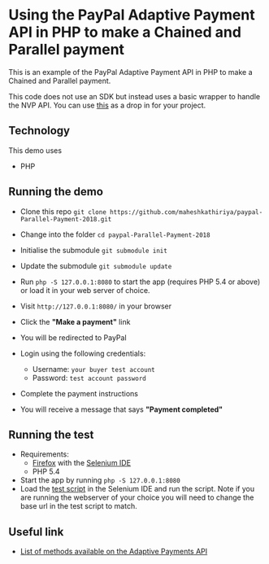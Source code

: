 # Using the PayPal Adaptive Payment API in PHP to make a Chained and Parallel payment

This is an example of the PayPal Adaptive Payment API in PHP to make a Chained and Parallel payment.

This code does not use an SDK but instead uses a basic wrapper to handle the NVP API. You can use [this](https://github.com/maheshkathiriya/paypal-Parallel-Payment-2018) as a drop in for your project.

## Technology

This demo uses

* PHP

## Running the demo

* Clone this repo `git clone https://github.com/maheshkathiriya/paypal-Parallel-Payment-2018.git`

* Change into the folder `cd paypal-Parallel-Payment-2018`

* Initialise the submodule `git submodule init`

* Update the submodule `git submodule update`

* Run `php -S 127.0.0.1:8080` to start the app (requires PHP 5.4 or above) or load it in your web server of choice.
* Visit `http://127.0.0.1:8080/` in your browser

* Click the __"Make a payment"__ link

* You will be redirected to PayPal

* Login using the following credentials:
  * Username: `your buyer test account`
  * Password: `test account password`

* Complete the payment instructions

* You will receive a message that says __"Payment completed"__

## Running the test

* Requirements:
  * [Firefox](http://getfirefox.com) with the [Selenium IDE](http://seleniumhq.org/projects/ide/plugins.html)
  * PHP 5.4
* Start the app by running `php -S 127.0.0.1:8080`
* Load the [test script](tests/payment.html) in the Selenium IDE and run the script. Note if you are running the webserver of your choice you will need to change the base url in the test script to match.

## Useful link

* [List of methods available on the Adaptive Payments API](https://developer.paypal.com/docs/classic/api/#ap)
